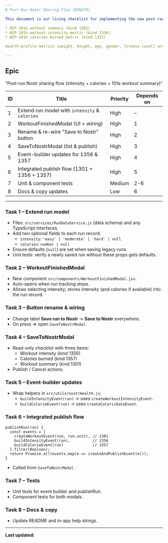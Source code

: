 ```yaml
---
# Post-Run Nostr Sharing Flow (RUNSTR)

This document is our living checklist for implementing the new post-run sharing experience that publishes:

* NIP-101e workout summary (kind 1301)
* NIP-101h workout-intensity metric (kind 1356)
* NIP-101h calories-burned metric (kind 1357)

Health-profile metrics (weight, height, age, gender, fitness-level) are **not** part of this flow – they are published separately from the Health Profile screen.

---
```


## Epic
"Post-run Nostr sharing flow (intensity + calories + 101e workout summary)"

| ID | Title | Priority | Depends on |
|----|-------|----------|------------|
| 1 | Extend run model with `intensity` & `calories` | High | – |
| 2 | WorkoutFinishedModal (UI + wiring) | High | 1 |
| 3 | Rename & re-wire "Save to Nostr" button | High | 2 |
| 4 | SaveToNostrModal (list & publish) | High | 3 |
| 5 | Event-builder updates for 1356 & 1357 | High | 4 |
| 6 | Integrated publish flow (1301 + 1356 + 1357) | High | 5 |
| 7 | Unit & component tests | Medium | 2-6 |
| 8 | Docs & copy updates | Low | 6 |

---

### Task 1 – Extend run model
* Files: `src/services/RunDataService.js` (data schema) and any TypeScript interfaces.
* Add two optional fields to each run record:
  * `intensity`: `'easy' | 'moderate' | 'hard' | null`
  * `calories`: `number | null`
* Ensure defaults (`null`) are set when saving legacy runs.
* Unit tests: verify a newly saved run without these props gets defaults.

### Task 2 – WorkoutFinishedModal
* New component `src/components/WorkoutFinishedModal.jsx`.
* Auto-opens when run tracking stops.
* Allows selecting intensity; stores intensity (and calories if available) into the run record.

### Task 3 – Button rename & wiring
* Change label **Save run to Nostr** → **Save to Nostr** everywhere.
* On press ⇒ open `SaveToNostrModal`.

### Task 4 – SaveToNostrModal
* Read-only checklist with three items:
  * Workout intensity (kind 1356)
  * Calories burned (kind 1357)
  * Workout summary (kind 1301)
* Publish / Cancel actions.

### Task 5 – Event-builder updates
* Wrap helpers in `src/utils/nostrHealth.js`:
  * `buildIntensityEvent(run)` → uses `createWorkoutIntensityEvent`.
  * `buildCalorieEvent(run)` → uses `createCaloricDataEvent`.

### Task 6 – Integrated publish flow
```
publishRun(run) {
  const events = [
    createWorkoutEvent(run, run.unit), // 1301
    buildIntensityEvent(run),          // 1356
    buildCalorieEvent(run)             // 1357
  ].filter(Boolean);
  return Promise.all(events.map(e => createAndPublishEvent(e)));
}
```
* Called from `SaveToNostrModal`.

### Task 7 – Tests
* Unit tests for event builder and publishRun.
* Component tests for both modals.

### Task 8 – Docs & copy
* Update README and in-app help strings.

---

**Last updated:** <!-- keep manual until automated --> 